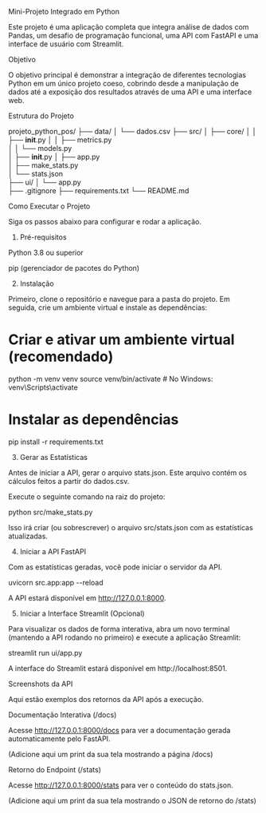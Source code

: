 Mini-Projeto Integrado em Python

Este projeto é uma aplicação completa que integra análise de dados com Pandas, um desafio de programação funcional, uma API com FastAPI e uma interface de usuário com Streamlit.

Objetivo

O objetivo principal é demonstrar a integração de diferentes tecnologias Python em um único projeto coeso, cobrindo desde a manipulação de dados até a exposição dos resultados através de uma API e uma interface web.

Estrutura do Projeto

projeto_python_pos/
├── data/
│   └── dados.csv
├── src/
│   ├── core/
│   │   ├── __init__.py
│   │   ├── metrics.py      
│   │   └── models.py      
│   ├── __init__.py
│   ├── app.py              
│   ├── make_stats.py      
│   └── stats.json         
├── ui/
│   └── app.py              
├── .gitignore
├── requirements.txt
└── README.md


Como Executar o Projeto

Siga os passos abaixo para configurar e rodar a aplicação.

1. Pré-requisitos

Python 3.8 ou superior

pip (gerenciador de pacotes do Python)

2. Instalação

Primeiro, clone o repositório e navegue para a pasta do projeto. Em seguida, crie um ambiente virtual e instale as dependências:

# Criar e ativar um ambiente virtual (recomendado)
python -m venv venv
source venv/bin/activate  # No Windows: venv\Scripts\activate

# Instalar as dependências
pip install -r requirements.txt


3. Gerar as Estatísticas

Antes de iniciar a API, gerar o arquivo stats.json. Este arquivo contém os cálculos feitos a partir do dados.csv.

Execute o seguinte comando na raiz do projeto:

python src/make_stats.py


Isso irá criar (ou sobrescrever) o arquivo src/stats.json com as estatísticas atualizadas.

4. Iniciar a API FastAPI

Com as estatísticas geradas, você pode iniciar o servidor da API.

uvicorn src.app:app --reload


A API estará disponível em http://127.0.0.1:8000.

5. Iniciar a Interface Streamlit (Opcional)

Para visualizar os dados de forma interativa, abra um novo terminal (mantendo a API rodando no primeiro) e execute a aplicação Streamlit:

streamlit run ui/app.py


A interface do Streamlit estará disponível em http://localhost:8501.

Screenshots da API

Aqui estão exemplos dos retornos da API após a execução.

Documentação Interativa (/docs)

Acesse http://127.0.0.1:8000/docs para ver a documentação gerada automaticamente pelo FastAPI.

(Adicione aqui um print da sua tela mostrando a página /docs)

Retorno do Endpoint (/stats)

Acesse http://127.0.0.1:8000/stats para ver o conteúdo do stats.json.

(Adicione aqui um print da sua tela mostrando o JSON de retorno do /stats)
